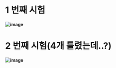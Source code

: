 # 1 번째 시험
#### ![image](https://user-images.githubusercontent.com/62974484/235085133-41b8b063-b752-49ad-86b1-b9861cdf9699.png)

# 2 번째 시험(4개 틀렸는데..?)
#### ![image](https://user-images.githubusercontent.com/62974484/235085066-bfeab45f-667f-47b1-80d0-f194c4f1435b.png)
